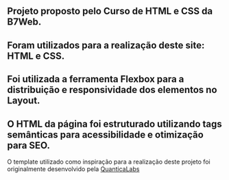 ## Projeto proposto pelo Curso de HTML e CSS da B7Web.

## Foram utilizados para a realização deste site: HTML e CSS.

## Foi utilizada a ferramenta Flexbox para a distribuição e responsividade dos elementos no Layout.

## O HTML da página foi estruturado utilizando tags semânticas para acessibilidade e otimização para SEO.

O template utilizado como inspiração para a realização deste projeto foi originalmente desenvolvido pela <a href="https://quanticalabs.com/">QuanticaLabs<a>

